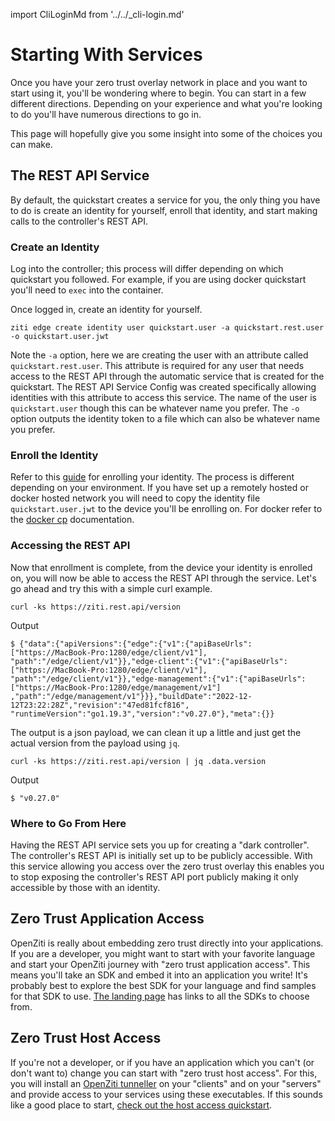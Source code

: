 import CliLoginMd from '../../_cli-login.md'
# Starting With Services

Once you have your zero trust overlay network in place and you want to start using it, you'll be wondering where to begin. You can start 
in a few different directions. Depending on your experience and what you're looking to do you'll have numerous directions to go in.

This page will hopefully give you some insight into some of the choices you can make.

## The REST API Service

By default, the quickstart creates a service for you, the only thing you have to do is create an identity for yourself, 
enroll that identity, and start making calls to the controller's REST API.

### Create an Identity

Log into the controller; this process will differ depending on which quickstart you followed. For example, if you are 
using docker quickstart you'll need to `exec` into the container.

<CliLoginMd/>

Once logged in, create an identity for yourself.

```shell
ziti edge create identity user quickstart.user -a quickstart.rest.user -o quickstart.user.jwt
```

Note the `-a` option, here we are creating the user with an attribute called `quickstart.rest.user`. This attribute is
required for any user that needs access to the REST API through the automatic service that is created for the quickstart.
The REST API Service Config was created specifically allowing identities with this attribute to access this service. The
name of the user is `quickstart.user` though this can be whatever name you prefer. The `-o` option outputs the identity
token to a file which can also be whatever name you prefer.

### Enroll the Identity

Refer to this [guide](/docs/core-concepts/identities/enrolling) for enrolling your identity. The process is different 
depending on your environment. If you have set up a remotely hosted or docker hosted network you will need to copy the 
identity file `quickstart.user.jwt` to the device you'll be enrolling on. For docker refer to the
[docker cp](https://docs.docker.com/engine/reference/commandline/cp/) documentation.

### Accessing the REST API

Now that enrollment is complete, from the device your identity is enrolled on, you will now be able to access the REST 
API through the service. Let's go ahead and try this with a simple curl example.

```shell
curl -ks https://ziti.rest.api/version
```
Output
```shell
$ {"data":{"apiVersions":{"edge":{"v1":{"apiBaseUrls":["https://MacBook-Pro:1280/edge/client/v1"],
"path":"/edge/client/v1"}},"edge-client":{"v1":{"apiBaseUrls":["https://MacBook-Pro:1280/edge/client/v1"],
"path":"/edge/client/v1"}},"edge-management":{"v1":{"apiBaseUrls":["https://MacBook-Pro:1280/edge/management/v1"]
,"path":"/edge/management/v1"}}},"buildDate":"2022-12-12T23:22:28Z","revision":"47ed81fcf816",
"runtimeVersion":"go1.19.3","version":"v0.27.0"},"meta":{}}
```

The output is a json payload, we can clean it up a little and just get the actual version from the payload using `jq`.

```shell
curl -ks https://ziti.rest.api/version | jq .data.version
```
Output
```shell
$ "v0.27.0"
```

### Where to Go From Here

Having the REST API service sets you up for creating a "dark controller". The controller's REST API is initially set up 
to be publicly accessible. With this service allowing you access over the zero trust overlay this enables you to stop 
exposing the controller's REST API port publicly making it only accessible by those with an identity.

## Zero Trust Application Access

OpenZiti is really about embedding zero trust directly into your applications. If you are a developer, you might want to start with 
your favorite language and start your OpenZiti journey with "zero trust application access". This means you'll take an SDK and embed it 
into an application you write! It's probably best to explore the best SDK for your language and find samples for that SDK to use. 
[The landing page](/) has links to all the SDKs to choose from.  

## Zero Trust Host Access

If you're not a developer, or if you have an application which you can't (or don't want to) change you can start with "zero trust host 
access". For this, you will install an [OpenZiti tunneller](../../core-concepts/clients/tunnelers/index.mdx) on your "clients" and on your "servers" and 
provide access to your services using these executables. If this sounds like a good place to start, 
[check out the host access quickstart](./ztha.md).